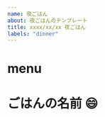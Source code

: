 ```yaml
---
name: 夜ごはん
about: 夜ごはんのテンプレート
title: xxxx/xx/xx 夜ごはん
labels: "dinner"
---
```


# menu

# ごはんの名前 :smile:
